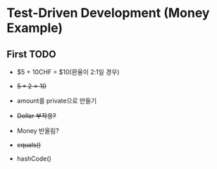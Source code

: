 # Test-Driven Development (Money Example)

## First TODO

- $5 + 10CHF = $10(환율이 2:1일 경우)

- ~~$5 * 2 = 10$~~

- amount를 private으로 만들기

- ~~Dollar 부작용?~~

- Money 반올림?

- ~~equals()~~

- hashCode()